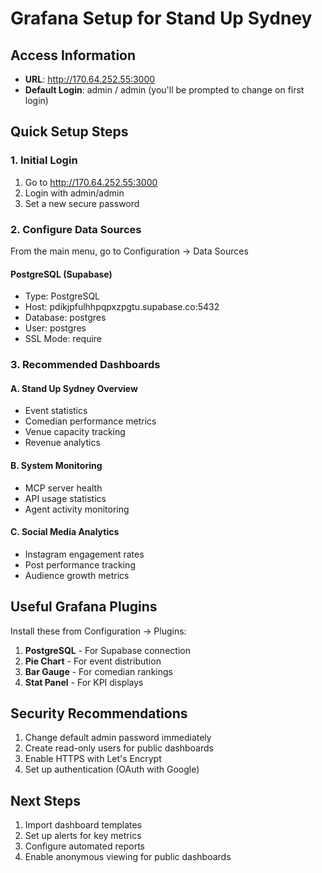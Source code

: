 # Grafana Setup for Stand Up Sydney

## Access Information
- **URL**: http://170.64.252.55:3000
- **Default Login**: admin / admin (you'll be prompted to change on first login)

## Quick Setup Steps

### 1. Initial Login
1. Go to http://170.64.252.55:3000
2. Login with admin/admin
3. Set a new secure password

### 2. Configure Data Sources
From the main menu, go to Configuration → Data Sources

#### PostgreSQL (Supabase)
- Type: PostgreSQL
- Host: pdikjpfulhhpqpxzpgtu.supabase.co:5432
- Database: postgres
- User: postgres
- SSL Mode: require

### 3. Recommended Dashboards

#### A. Stand Up Sydney Overview
- Event statistics
- Comedian performance metrics
- Venue capacity tracking
- Revenue analytics

#### B. System Monitoring
- MCP server health
- API usage statistics
- Agent activity monitoring

#### C. Social Media Analytics
- Instagram engagement rates
- Post performance tracking
- Audience growth metrics

## Useful Grafana Plugins

Install these from Configuration → Plugins:
1. **PostgreSQL** - For Supabase connection
2. **Pie Chart** - For event distribution
3. **Bar Gauge** - For comedian rankings
4. **Stat Panel** - For KPI displays

## Security Recommendations

1. Change default admin password immediately
2. Create read-only users for public dashboards
3. Enable HTTPS with Let's Encrypt
4. Set up authentication (OAuth with Google)

## Next Steps

1. Import dashboard templates
2. Set up alerts for key metrics
3. Configure automated reports
4. Enable anonymous viewing for public dashboards